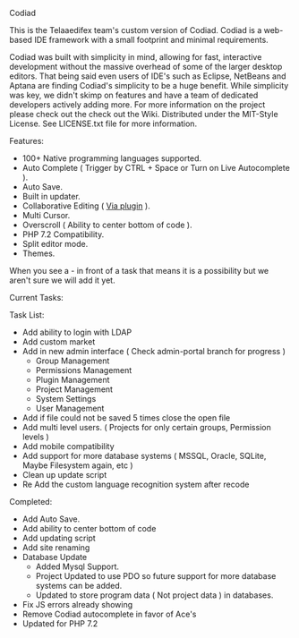 Codiad

This is the Telaaedifex team's custom version of Codiad.  Codiad is a web-based IDE framework with a small footprint and minimal requirements.

Codiad was built with simplicity in mind, allowing for fast, interactive development without the massive overhead of some of the larger desktop editors. That being said even users of IDE's such as Eclipse, NetBeans and Aptana are finding Codiad's simplicity to be a huge benefit. While simplicity was key, we didn't skimp on features and have a team of dedicated developers actively adding more.
For more information on the project please check out the check out the Wiki.
Distributed under the MIT-Style License. See LICENSE.txt file for more information.

Features:

* 100+ Native programming languages supported.
* Auto Complete ( Trigger by CTRL + Space or Turn on Live Autocomplete ).
* Auto Save.
* Built in updater.
* Collaborative Editing ( [Via plugin](https://gitlab.com/xevidos/codiad-collaborative) ).
* Multi Cursor.
* Overscroll ( Ability to center bottom of code ).
* PHP 7.2 Compatibility.
* Split editor mode.
* Themes.

When you see a - in front of a task that means it is a possibility but we aren't sure we will add it yet.

Current Tasks:

Task List:
  
* Add ability to login with LDAP
* Add custom market
* Add in new admin interface ( Check admin-portal branch for progress )
	- Group Management
	- Permissions Management
	- Plugin Management
	- Project Management
	- System Settings
	- User Management
* Add if file could not be saved 5 times close the open file
* Add multi level users. ( Projects for only certain groups, Permission levels )
* Add mobile compatibility
* Add support for more database systems ( MSSQL, Oracle, SQLite, Maybe Filesystem again, etc )
* Clean up update script
* Re Add the custom language recognition system after recode


Completed:

* Add Auto Save.
* Add ability to center bottom of code
* Add updating script
* Add site renaming
* Database Update
	- Added Mysql Support.
	- Project Updated to use PDO so future support for more database systems can be added.
	- Updated to store program data ( Not project data ) in databases.
* Fix JS errors already showing
* Remove Codiad autocomplete in favor of Ace's
* Updated for PHP 7.2